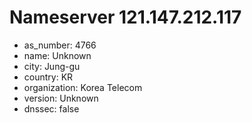 # Nameserver 121.147.212.117

* as_number: 4766
* name: Unknown
* city: Jung-gu
* country: KR
* organization: Korea Telecom
* version: Unknown
* dnssec: false
